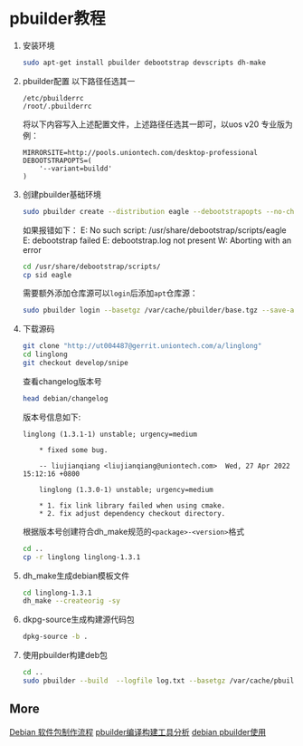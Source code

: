 # pbuilder教程

1. 安装环境

    ```bash
    sudo apt-get install pbuilder debootstrap devscripts dh-make
    ```

2. pbuilder配置
以下路径任选其一

    ```plain
    /etc/pbuilderrc
    /root/.pbuilderrc
    ```

    将以下内容写入上述配置文件，上述路径任选其一即可，以uos v20 专业版为例：

    ```plain
    MIRRORSITE=http://pools.uniontech.com/desktop-professional
    DEBOOTSTRAPOPTS=(
        '--variant=buildd'
    )
    ```

3. 创建pbuilder基础环境

    ```bash
    sudo pbuilder create --distribution eagle --debootstrapopts --no-check-gpg
    ```

    如果报错如下：
    E: No such script: /usr/share/debootstrap/scripts/eagle
    E: debootstrap failed
    E: debootstrap.log not present
    W: Aborting with an error

    ```bash
    cd /usr/share/debootstrap/scripts/
    cp sid eagle
    ```

    需要额外添加仓库源可以`login`后添加`apt`仓库源：

    ```bash
    sudo pbuilder login --basetgz /var/cache/pbuilder/base.tgz --save-after-login
    ```

4. 下载源码

    ```bash
    git clone "http://ut004487@gerrit.uniontech.com/a/linglong"
    cd linglong
    git checkout develop/snipe
    ```

    查看changelog版本号

    ```bash
    head debian/changelog
    ```

    版本号信息如下:

    ```plain
    linglong (1.3.1-1) unstable; urgency=medium

        * fixed some bug.

        -- liujianqiang <liujianqiang@uniontech.com>  Wed, 27 Apr 2022 15:12:16 +0800

        linglong (1.3.0-1) unstable; urgency=medium

        * 1. fix link library failed when using cmake.
        * 2. fix adjust dependency checkout directory.
    ```

    根据版本号创建符合dh_make规范的`<package>-<version>`格式

    ```bash
    cd ..
    cp -r linglong linglong-1.3.1
    ```

5. dh_make生成debian模板文件

    ```bash
    cd linglong-1.3.1
    dh_make --createorig -sy
    ```

6. dkpg-source生成构建源代码包

    ```bash
    dpkg-source -b .
    ```

7. 使用pbuilder构建deb包

    ```bash
    cd ..
    sudo pbuilder --build  --logfile log.txt --basetgz /var/cache/pbuilder/base.tgz --allow-untrusted --hookdir /var/cache/pbuilder/hooks --use-network yes --aptcache "" --buildresult . --debbuildopts -sa *.dsc
    ```

## More

[Debian 软件包制作流程](https://www.debian.org/doc/manuals/maint-guide/index.zh-cn.html)
[pbuilder编译构建工具分析](https://www.cnblogs.com/zszmhd/p/3628446.html)
[debian pbuilder使用](https://www.aftermath.cn//2022/03/06/debian-pbuilder/)
